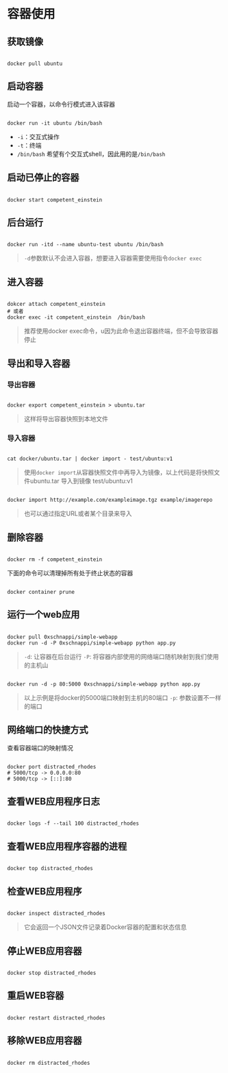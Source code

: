 # 容器使用

## 获取镜像

  ```shell

  docker pull ubuntu

  ```

## 启动容器

启动一个容器，以命令行模式进入该容器

  ```shell

  docker run -it ubuntu /bin/bash

  ```

  - `-i`：交互式操作
  - `-t`：终端
  - `/bin/bash` 希望有个交互式shell，因此用的是`/bin/bash`

## 启动已停止的容器

  ```shell

  docker start competent_einstein

  ```

## 后台运行

  ```shell

  docker run -itd --name ubuntu-test ubuntu /bin/bash

  ```

  > `-d`参数默认不会进入容器，想要进入容器需要使用指令`docker exec`

## 进入容器

  ```shell

  dokcer attach competent_einstein
  # 或者
  docker exec -it competent_einstein  /bin/bash

  ```

  > 推荐使用docker exec命令，u因为此命令退出容器终端，但不会导致容器停止

## 导出和导入容器

### 导出容器

  ```shell

  docker export competent_einstein > ubuntu.tar

  ```

  > 这样将导出容器快照到本地文件

### 导入容器

  ```shell

  cat docker/ubuntu.tar | docker import - test/ubuntu:v1

  ```

  > 使用`docker import`从容器快照文件中再导入为镜像，以上代码是将快照文件ubuntu.tar 导入到镜像 test/ubuntu:v1

  ```shell

  docker import http://example.com/exampleimage.tgz example/imagerepo

  ```

  > 也可以通过指定URL或者某个目录来导入

## 删除容器

  ```shell

  docker rm -f competent_einstein

  ```

下面的命令可以清理掉所有处于终止状态的容器

  ```shell

  docker container prune

  ```

## 运行一个web应用

  ```shell

  docker pull 0xschnappi/simple-webapp
  docker run -d -P 0xschnappi/simple-webapp python app.py
  
  ```

  > `-d`: 让容器在后台运行
  > `-P`: 将容器内部使用的网络端口随机映射到我们使用的主机山

  ```shell

  docker run -d -p 80:5000 0xschnappi/simple-webapp python app.py 

  ```
  > 以上示例是将docker的5000端口映射到主机的80端口
  > `-p`: 参数设置不一样的端口

## 网络端口的快捷方式

查看容器端口的映射情况
  ```shell

  docker port distracted_rhodes
  # 5000/tcp -> 0.0.0.0:80
  # 5000/tcp -> [::]:80

  ```

## 查看WEB应用程序日志

  ```shell

  docker logs -f --tail 100 distracted_rhodes

  ```

## 查看WEB应用程序容器的进程

  ```shell

  docker top distracted_rhodes

  ```

## 检查WEB应用程序

  ```shell

  docker inspect distracted_rhodes

  ```

  > 它会返回一个JSON文件记录着Docker容器的配置和状态信息

## 停止WEB应用容器

  ```shell

  docker stop distracted_rhodes

  ```

## 重启WEB容器

  ```shell

  docker restart distracted_rhodes

  ```

## 移除WEB应用容器

  ```shell

  docker rm distracted_rhodes

  ```
